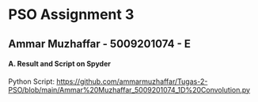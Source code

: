 # PSO Assignment 3
## Ammar Muzhaffar - 5009201074 - E




 
#### A. Result and Script on Spyder
Python Script: https://github.com/ammarmuzhaffar/Tugas-2-PSO/blob/main/Ammar%20Muzhaffar_5009201074_1D%20Convolution.py


